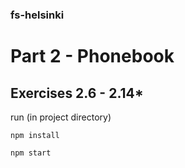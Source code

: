 ### fs-helsinki

# Part 2 - Phonebook

## Exercises 2.6 - 2.14\*

run (in project directory)

    npm install

    npm start
